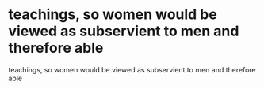 # teachings, so women would be viewed as subservient to men and therefore able

teachings, so women would be viewed as subservient to men and therefore able